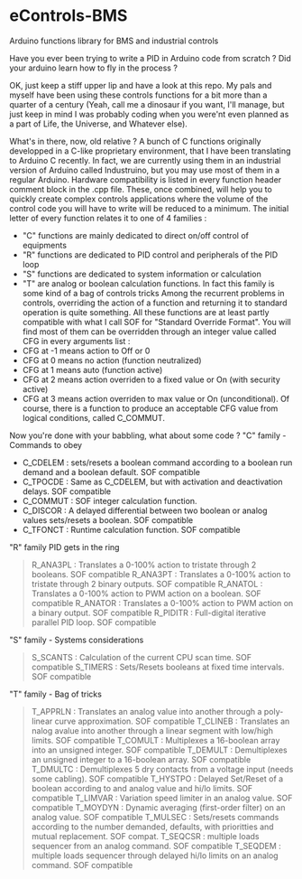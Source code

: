 # eControls-BMS
Arduino functions library for BMS and industrial controls

Have you ever been trying to write a PID in Arduino code from scratch ? Did your arduino learn how to fly in the process ?

OK, just keep a stiff upper lip and have a look at this repo. My pals and myself have been using these controls functions for a bit more than a quarter of a century (Yeah, call me a dinosaur if you want, I'll manage, but just keep in mind I was probably coding when you were'nt even planned as a part of Life, the Universe, and Whatever else).

What's in there, now, old relative ?
A bunch of C functions originally developped in a C-like proprietary environment, that I have been translating to Arduino C recently. In fact, we are currently using them in an industrial version of Arduino called Industruino, but you may use most of them in a regular Arduino. Hardware compatibility is listed in every function header comment block in the .cpp file.
These, once combined, will help you to quickly create complex controls applications where the volume of the control code you will have to write will be reduced to a minimum.
The initial letter of every function relates it to one of 4 families :
- "C" functions are mainly dedicated to direct on/off control of equipments
- "R" functions are dedicated to PID control and peripherals of the PID loop
- "S" functions are dedicated to system information or calculation
- "T" are analog or boolean calculation functions. In fact this family is some kind of a bag of controls tricks
Among the recurrent problems in controls, overriding the action of a function and returning it to standard operation is quite something. All these functions are at least partly compatible with what I call SOF for "Standard Override Format".
You will find most of them can be overridden through an integer value called CFG in every arguments list : 
- CFG at -1 means action to Off or 0
- CFG at 0 means no action (function neutralized)
- CFG at 1 means auto (function active)
- CFG at 2 means action overriden to a fixed value or On (with security active)
- CFG at 3 means action overriden to max value or On (unconditional).
Of course, there is a function to produce an acceptable CFG value from logical conditions, called C_COMMUT.

Now you're done with your babbling, what about some code ?
"C" family - Commands to obey
- C_CDELEM : sets/resets a boolean command according to a boolean run demand and a boolean default. SOF compatible
- C_TPOCDE : Same as C_CDELEM, but with activation and deactivation delays. SOF compatible
- C_COMMUT : SOF integer calculation function.
- C_DISCOR : A delayed differential between two boolean or analog values sets/resets a boolean. SOF compatible
- C_TFONCT : Runtime calculation function. SOF compatible

"R" family  PID gets in the ring
> R_ANA3PL : Translates a 0-100% action to tristate through 2 booleans. SOF compatible
> R_ANA3PT : Translates a 0-100% action to tristate through 2 binary outputs. SOF compatible
> R_ANATOL : Translates a 0-100% action to PWM action on a boolean. SOF compatible
> R_ANATOR : Translates a 0-100% action to PWM action on a binary output. SOF compatible
> R_PIDITR : Full-digital iterative parallel PID loop. SOF compatible

"S" family - Systems considerations
> S_SCANTS : Calculation of the current CPU scan time. SOF compatible
> S_TIMERS : Sets/Resets booleans at fixed time intervals. SOF compatible

"T" family - Bag of tricks
> T_APPRLN : Translates an analog value into another through a poly-linear curve approximation. SOF compatible
> T_CLINEB : Translates an nalog avalue into another through a linear segment with low/high limits. SOF compatible
> T_COMULT : Multiplexes a 16-boolean array into an unsigned integer. SOF compatible
> T_DEMULT : Demultiplexes an unsigned integer to a 16-boolean array. SOF compatible
> T_DMULTC : Demultiplexes 5 dry contacts from a voltage input (needs some cabling). SOF compatible
> T_HYSTPO : Delayed Set/Reset of a boolean according to and analog value and hi/lo limits. SOF compatible
> T_LIMVAR : Variation speed limiter in an analog value. SOF compatible 
> T_MOYDYN : Dynamic averaging (first-order filter) on an analog value. SOF compatible
> T_MULSEC : Sets/resets commands according to the number demanded, defaults, with prioritties and mutual replacement. SOF compat.
> T_SEQCSR : multiple loads sequencer from an analog command. SOF compatible
> T_SEQDEM : multiple loads sequencer through delayed hi/lo limits on an analog command. SOF compatible
